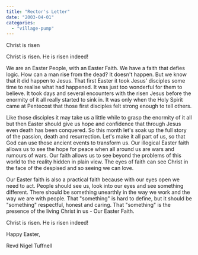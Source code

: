 ```yaml
---
title: "Rector's Letter"
date: "2003-04-01"
categories: 
  - "village-pump"
---
```


Christ is risen

Christ is risen. He is risen indeed!

We are an Easter People, with an Easter Faith. We have a faith that defies logic. How can a man rise from the dead? It doesn't happen. But we know that it did happen to Jesus. That first Easter it took Jesus' disciples some time to realise what had happened. It was just too wonderful for them to believe. It took days and several encounters with the risen Jesus before the enormity of it all really started to sink in. It was only when the Holy Spirit came at Pentecost that those first disciples felt strong enough to tell others.

Like those disciples it may take us a little while to grasp the enormity of it all but then Easter should give us hope and confidence that through Jesus even death has been conquered. So this month let's soak up the full story of the passion, death and resurrection. Let's make it all part of us, so that God can use those ancient events to transform us. Our illogical Easter faith allows us to see the hope for peace when all around us are wars and rumours of wars. Our faith allows us to see beyond the problems of this world to the reality hidden in plain view. The eyes of faith can see Christ in the face of the despised and so seeing we can love.

Our Easter faith is also a practical faith because with our eyes open we need to act. People should see us, look into our eyes and see something different. There should be something unearthly in the way we work and the way we are with people. That "something" is hard to define, but it should be "something" respectful, honest and caring. That "something" is the presence of the living Christ in us - Our Easter Faith.

Christ is risen. He is risen indeed!

Happy Easter,

Revd Nigel Tuffnell
